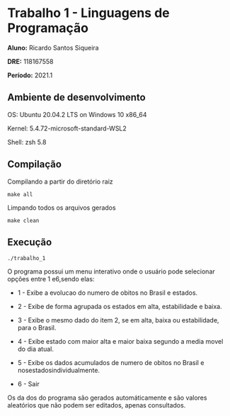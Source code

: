 # Trabalho 1 - Linguagens de Programação

**Aluno:** Ricardo Santos Siqueira

**DRE:** 118167558

**Período:** 2021.1 

## Ambiente de desenvolvimento

OS: Ubuntu 20.04.2 LTS on Windows 10 x86_64

Kernel: 5.4.72-microsoft-standard-WSL2

Shell: zsh 5.8

## Compilação

  Compilando a partir do diretório raiz
  ```console
  make all
  ```

  Limpando todos os arquivos gerados
  ```console
  make clean
  ```

  ## Execução

  ```console
  ./trabalho_1
  ```

  O programa possui um menu interativo onde o usuário pode selecionar opções entre 1 e6,sendo elas:
  
- 1 - Exibe a evolucao do numero de obitos no Brasil e estados.
  
- 2 - Exibe de forma agrupada os estados em alta, estabilidade e baixa.
  
- 3 - Exibe o mesmo dado do item 2, se em alta, baixa ou estabilidade, para o Brasil.
  
- 4 - Exibe estado com maior alta e maior baixa segundo a media movel do dia atual.
  
- 5 - Exibe os dados acumulados de numero de obitos no Brasil e nosestadosindividualmente.
  
- 6 - Sair

Os da dos do programa são gerados automáticamente e são valores aleatórios que não podem ser editados, apenas consultados.